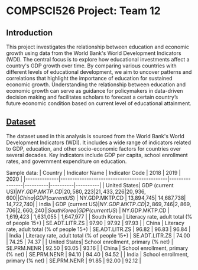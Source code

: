 # COMPSCI526 Project: Team 12
## Introduction
This project investigates the relationship between education and economic growth using data from the World Bank's World Development Indicators (WDI). The central focus is to explore how educational investments affect a country's GDP growth over time. By comparing various countries with different levels of educational development, we aim to uncover patterns and correlations that highlight the importance of education for sustained economic growth. Understanding the relationship between education and economic growth can serve as guidance for policymakers in data-driven decision making and facilitates scholars to forecast a certain country’s future economic condition based on current level of educational attainment. 

## [Dataset](https://datacatalog.worldbank.org/search/dataset/0037712/World-Development-Indicators)
The dataset used in this analysis is sourced from the World Bank's World Development Indicators (WDI). It includes a wide range of indicators related to GDP, education, and other socio-economic factors for countries over several decades. Key indicators include GDP per capita, school enrollment rates, and government expenditure on education.

Sample data:
| Country      | Indicator Name                              | Indicator Code | 2018     | 2019     | 2020     |
|--------------|---------------------------------------------|----------------|----------|----------|----------|
| United States| GDP (current US$)                           | NY.GDP.MKTP.CD | 20,580,223| 21,433,226| 20,936,600|
| China        | GDP (current US$)                           | NY.GDP.MKTP.CD | 13,894,745| 14,687,738| 14,722,740|
| India        | GDP (current US$)                           | NY.GDP.MKTP.CD | 2,869,746 | 2,869,706 | 2,660,240 |
| South Korea  | GDP (current US$)                           | NY.GDP.MKTP.CD | 1,619,423 | 1,631,055 | 1,647,977 |
| South Korea  | Literacy rate, adult total (% of people 15+) | SE.ADT.LITR.ZS | 97.90     | 97.92     | 97.93     |
| China        | Literacy rate, adult total (% of people 15+) | SE.ADT.LITR.ZS | 96.82     | 96.83     | 96.84     |
| India        | Literacy rate, adult total (% of people 15+) | SE.ADT.LITR.ZS | 74.00     | 74.25     | 74.37     |
| United States| School enrollment, primary (% net)           | SE.PRM.NENR    | 92.50     | 93.05     | 93.16     |
| China        | School enrollment, primary (% net)           | SE.PRM.NENR    | 94.10     | 94.40     | 94.52     |
| India        | School enrollment, primary (% net)           | SE.PRM.NENR    | 91.85     | 92.00     | 92.12     |
